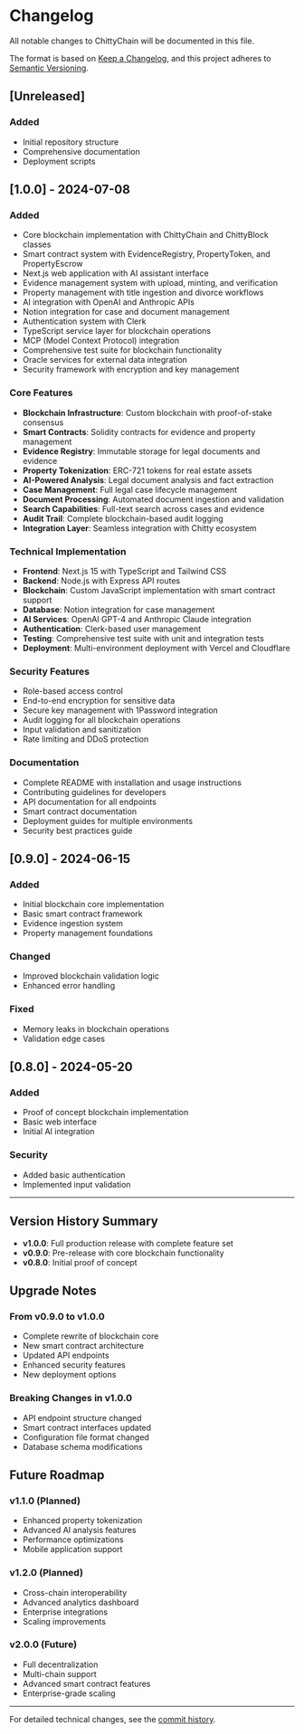 # Changelog

All notable changes to ChittyChain will be documented in this file.

The format is based on [Keep a Changelog](https://keepachangelog.com/en/1.0.0/),
and this project adheres to [Semantic Versioning](https://semver.org/spec/v2.0.0.html).

## [Unreleased]

### Added
- Initial repository structure
- Comprehensive documentation
- Deployment scripts

## [1.0.0] - 2024-07-08

### Added
- Core blockchain implementation with ChittyChain and ChittyBlock classes
- Smart contract system with EvidenceRegistry, PropertyToken, and PropertyEscrow
- Next.js web application with AI assistant interface
- Evidence management system with upload, minting, and verification
- Property management with title ingestion and divorce workflows
- AI integration with OpenAI and Anthropic APIs
- Notion integration for case and document management
- Authentication system with Clerk
- TypeScript service layer for blockchain operations
- MCP (Model Context Protocol) integration
- Comprehensive test suite for blockchain functionality
- Oracle services for external data integration
- Security framework with encryption and key management

### Core Features
- **Blockchain Infrastructure**: Custom blockchain with proof-of-stake consensus
- **Smart Contracts**: Solidity contracts for evidence and property management
- **Evidence Registry**: Immutable storage for legal documents and evidence
- **Property Tokenization**: ERC-721 tokens for real estate assets
- **AI-Powered Analysis**: Legal document analysis and fact extraction
- **Case Management**: Full legal case lifecycle management
- **Document Processing**: Automated document ingestion and validation
- **Search Capabilities**: Full-text search across cases and evidence
- **Audit Trail**: Complete blockchain-based audit logging
- **Integration Layer**: Seamless integration with Chitty ecosystem

### Technical Implementation
- **Frontend**: Next.js 15 with TypeScript and Tailwind CSS
- **Backend**: Node.js with Express API routes
- **Blockchain**: Custom JavaScript implementation with smart contract support
- **Database**: Notion integration for case management
- **AI Services**: OpenAI GPT-4 and Anthropic Claude integration
- **Authentication**: Clerk-based user management
- **Testing**: Comprehensive test suite with unit and integration tests
- **Deployment**: Multi-environment deployment with Vercel and Cloudflare

### Security Features
- Role-based access control
- End-to-end encryption for sensitive data
- Secure key management with 1Password integration
- Audit logging for all blockchain operations
- Input validation and sanitization
- Rate limiting and DDoS protection

### Documentation
- Complete README with installation and usage instructions
- Contributing guidelines for developers
- API documentation for all endpoints
- Smart contract documentation
- Deployment guides for multiple environments
- Security best practices guide

## [0.9.0] - 2024-06-15

### Added
- Initial blockchain core implementation
- Basic smart contract framework
- Evidence ingestion system
- Property management foundations

### Changed
- Improved blockchain validation logic
- Enhanced error handling

### Fixed
- Memory leaks in blockchain operations
- Validation edge cases

## [0.8.0] - 2024-05-20

### Added
- Proof of concept blockchain implementation
- Basic web interface
- Initial AI integration

### Security
- Added basic authentication
- Implemented input validation

---

## Version History Summary

- **v1.0.0**: Full production release with complete feature set
- **v0.9.0**: Pre-release with core blockchain functionality
- **v0.8.0**: Initial proof of concept

## Upgrade Notes

### From v0.9.0 to v1.0.0
- Complete rewrite of blockchain core
- New smart contract architecture
- Updated API endpoints
- Enhanced security features
- New deployment options

### Breaking Changes in v1.0.0
- API endpoint structure changed
- Smart contract interfaces updated
- Configuration file format changed
- Database schema modifications

## Future Roadmap

### v1.1.0 (Planned)
- Enhanced property tokenization
- Advanced AI analysis features
- Performance optimizations
- Mobile application support

### v1.2.0 (Planned)
- Cross-chain interoperability
- Advanced analytics dashboard
- Enterprise integrations
- Scaling improvements

### v2.0.0 (Future)
- Full decentralization
- Multi-chain support
- Advanced smart contract features
- Enterprise-grade scaling

---

For detailed technical changes, see the [commit history](https://github.com/chitty-holdings/ChittyChain/commits/main).